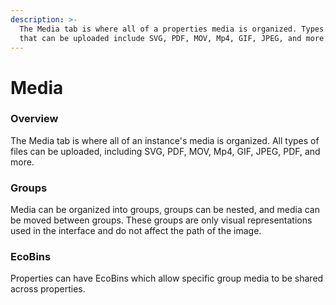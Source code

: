 ```yaml
---
description: >-
  The Media tab is where all of a properties media is organized. Types of media
  that can be uploaded include SVG, PDF, MOV, Mp4, GIF, JPEG, and more.
---
```


# Media

### Overview

The Media tab is where all of an instance's media is organized. All types of files can be uploaded, including SVG, PDF, MOV, Mp4, GIF, JPEG, PDF, and more.

### Groups

Media can be organized into groups, groups can be nested, and media can be moved between groups. These groups are only visual representations used in the interface and do not affect the path of the image.

### EcoBins

Properties can have EcoBins which allow specific group media to be shared across properties.


